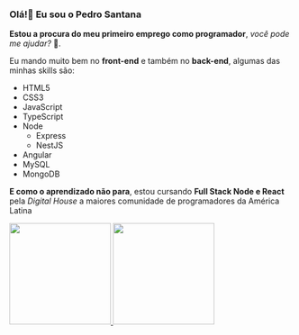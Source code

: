 ### Olá!👋 Eu sou o Pedro Santana 

**Estou a procura do meu primeiro emprego como programador**, _você pode me ajudar?_ 📌.

Eu mando muito bem no **front-end** e também no **back-end**, algumas das minhas skills são:

- HTML5
- CSS3
- JavaScript
- TypeScript
- Node
  -  Express
  -  NestJS
- Angular
- MySQL
- MongoDB

**E como o aprendizado não para**, estou cursando __Full Stack Node e React__ pela _Digital House_ a maiores comunidade de programadores da América Latina


<div>
  <a href="https://pedrosantana-dev.github.io/">
   <img height=180em src="https://github-readme-stats.vercel.app/api?username=pedrosantana-dev&count_private=true&show_icons=true&theme=radical" >
   <img height=180em src="https://github-readme-stats.vercel.app/api/top-langs?username=pedrosantana-dev&layout=compact&theme=tokyonight" >
</div>
